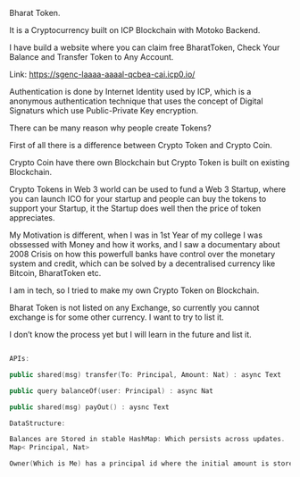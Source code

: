 

Bharat Token.

It is a Cryptocurrency  built on ICP Blockchain with Motoko Backend.

I have build a website where you can claim free BharatToken, Check Your Balance and Transfer Token to Any Account.

Link: https://sgenc-laaaa-aaaal-qcbea-cai.icp0.io/ 

Authentication is done by Internet Identity used by ICP, which is a anonymous authentication technique that uses the concept of Digital Signaturs which use Public-Private Key encryption.



There can be many reason why people create Tokens?

First of all there is a difference between Crypto Token and Crypto Coin.

Crypto Coin have there own Blockchain but Crypto Token is built on existing Blockchain.

Crypto Tokens in Web 3 world can be used to fund a Web 3 Startup, where you can launch ICO for your startup and people can buy the tokens to support your Startup, it the Startup does well then the price of token appreciates.

My Motivation is different, when I was in 1st Year of my college I was obssessed with Money and how it works, and I saw a documentary about 2008 Crisis on how this powerfull banks have control over the monetary system and credit, which can be solved by a decentralised currency like Bitcoin, BharatToken etc.

I am in tech, so I tried to make my own Crypto Token on Blockchain.


Bharat Token is not listed on any Exchange, so currently you cannot exchange is for some other currency. I want to try to list it.

I don’t know the process yet but I will learn in the future and list it.

```cpp

APIs:

public shared(msg) transfer(To: Principal, Amount: Nat) : async Text

public query balanceOf(user: Principal) : async Nat

public shared(msg) payOut() : aysnc Text

DataStructure:

Balances are Stored in stable HashMap: Which persists across updates.
Map< Principal, Nat> 

Owner(Which is Me) has a principal id where the initial amount is stored.
```